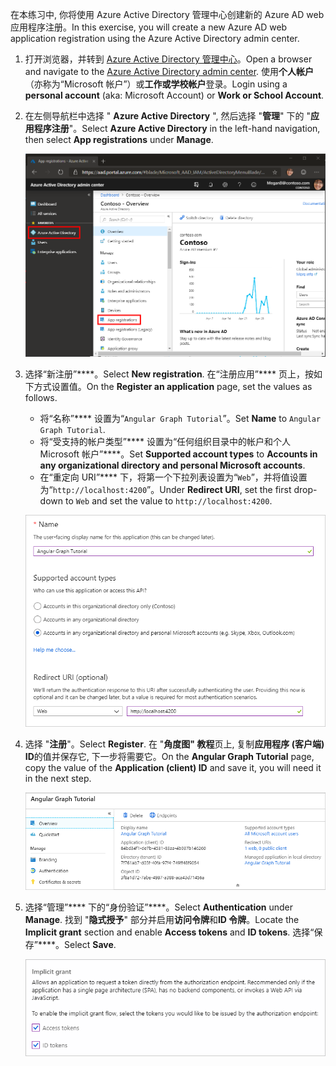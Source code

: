 <!-- markdownlint-disable MD002 MD041 -->

<span data-ttu-id="e35fc-101">在本练习中, 你将使用 Azure Active Directory 管理中心创建新的 Azure AD web 应用程序注册。</span><span class="sxs-lookup"><span data-stu-id="e35fc-101">In this exercise, you will create a new Azure AD web application registration using the Azure Active Directory admin center.</span></span>

1. <span data-ttu-id="e35fc-102">打开浏览器，并转到 [Azure Active Directory 管理中心](https://aad.portal.azure.com)。</span><span class="sxs-lookup"><span data-stu-id="e35fc-102">Open a browser and navigate to the [Azure Active Directory admin center](https://aad.portal.azure.com).</span></span> <span data-ttu-id="e35fc-103">使用**个人帐户**（亦称为“Microsoft 帐户”）或**工作或学校帐户**登录。</span><span class="sxs-lookup"><span data-stu-id="e35fc-103">Login using a **personal account** (aka: Microsoft Account) or **Work or School Account**.</span></span>

1. <span data-ttu-id="e35fc-104">在左侧导航栏中选择 " **Azure Active Directory** ", 然后选择 "**管理**" 下的 "**应用程序注册**"。</span><span class="sxs-lookup"><span data-stu-id="e35fc-104">Select **Azure Active Directory** in the left-hand navigation, then select **App registrations** under **Manage**.</span></span>

    ![<span data-ttu-id="e35fc-105">应用注册的屏幕截图</span><span class="sxs-lookup"><span data-stu-id="e35fc-105">A screenshot of the App registrations</span></span> ](./images/aad-portal-app-registrations.png)

1. <span data-ttu-id="e35fc-106">选择“新注册”\*\*\*\*。</span><span class="sxs-lookup"><span data-stu-id="e35fc-106">Select **New registration**.</span></span> <span data-ttu-id="e35fc-107">在“注册应用”\*\*\*\* 页上，按如下方式设置值。</span><span class="sxs-lookup"><span data-stu-id="e35fc-107">On the **Register an application** page, set the values as follows.</span></span>

    - <span data-ttu-id="e35fc-108">将“名称”\*\*\*\* 设置为“`Angular Graph Tutorial`”。</span><span class="sxs-lookup"><span data-stu-id="e35fc-108">Set **Name** to `Angular Graph Tutorial`.</span></span>
    - <span data-ttu-id="e35fc-109">将“受支持的帐户类型”\*\*\*\* 设置为“任何组织目录中的帐户和个人 Microsoft 帐户”\*\*\*\*。</span><span class="sxs-lookup"><span data-stu-id="e35fc-109">Set **Supported account types** to **Accounts in any organizational directory and personal Microsoft accounts**.</span></span>
    - <span data-ttu-id="e35fc-110">在“重定向 URI”\*\*\*\* 下，将第一个下拉列表设置为“`Web`”，并将值设置为“`http://localhost:4200`”。</span><span class="sxs-lookup"><span data-stu-id="e35fc-110">Under **Redirect URI**, set the first drop-down to `Web` and set the value to `http://localhost:4200`.</span></span>

    !["注册应用程序" 页的屏幕截图](./images/aad-register-an-app.png)

1. <span data-ttu-id="e35fc-112">选择 "**注册**"。</span><span class="sxs-lookup"><span data-stu-id="e35fc-112">Select **Register**.</span></span> <span data-ttu-id="e35fc-113">在 "**角度图" 教程**页上, 复制**应用程序 (客户端) ID**的值并保存它, 下一步将需要它。</span><span class="sxs-lookup"><span data-stu-id="e35fc-113">On the **Angular Graph Tutorial** page, copy the value of the **Application (client) ID** and save it, you will need it in the next step.</span></span>

    ![新应用注册的应用程序 ID 的屏幕截图](./images/aad-application-id.png)

1. <span data-ttu-id="e35fc-115">选择“管理”\*\*\*\* 下的“身份验证”\*\*\*\*。</span><span class="sxs-lookup"><span data-stu-id="e35fc-115">Select **Authentication** under **Manage**.</span></span> <span data-ttu-id="e35fc-116">找到 "**隐式授予**" 部分并启用**访问令牌**和**ID 令牌**。</span><span class="sxs-lookup"><span data-stu-id="e35fc-116">Locate the **Implicit grant** section and enable **Access tokens** and **ID tokens**.</span></span> <span data-ttu-id="e35fc-117">选择“保存”\*\*\*\*。</span><span class="sxs-lookup"><span data-stu-id="e35fc-117">Select **Save**.</span></span>

    ![隐式 grant 部分的屏幕截图](./images/aad-implicit-grant.png)
